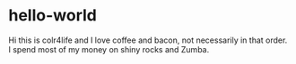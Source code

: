 # hello-world

Hi this is colr4life and I love coffee and bacon, not necessarily in that order. I spend most of my money on shiny rocks and Zumba.
